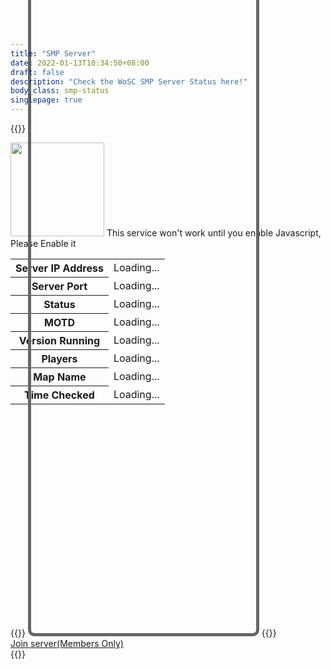 ```yaml
---
title: "SMP Server"
date: 2022-01-13T10:34:50+08:00
draft: false
description: "Check the WoSC SMP Server Status here!"
body_class: smp-status
singlepage: true
---
```

{{<html>}}
<script src="/scripts/smp-query.js"></script>
<div class="serverstatus pagetitle">
    <img src="/images/logo.png" class="style-exclude" width="150px">    
                <noscript>This service won't work until you enable Javascript, Please Enable it</noscript>
                    <div class="serverstatuspanel">
                    <table>
                        <tbody><tr><th>Server IP Address</th><td><span id="hostname">Loading... </span></td></tr>
                        <tr><th>Server Port</th><td><span id="port">Loading...</span></td></tr>
                        <tr><th>Status</th><td><div id="isonline">Loading...</div></td></tr>
                         <tr class="ping-disable-when-offline"><th>MOTD</th><td><span id="motd">Loading...</span></td></tr>
                        <tr class="ping-disable-when-offline"><th>Version Running</th><td><span id="version">Loading...</span></td></tr>
                        <tr class="ping-disable-when-offline"><th>Players</th><td><span id="playercount">Loading...</span></td></tr>
                        <tr class="ping-disable-when-offline"><th>Map Name</th><td><span id="mapname">Loading...</span></td></tr>
                        <tr><th>Time Checked</th><td><span id="timefetched">Loading...</span></td></tr>
                        </tbody>
                    </table>
                    {{<collapsible name="Player Graph" class="collapsible-notbig collapsible-fullwidth">}}
                        <iframe id="playergraph" style="height:1075px; margin-top:-730px; border:5px #666 solid; border-radius:10px; width:360px;" scrolling="no"  loading="lazy"></iframe>
                    {{</collapsible>}}
                    <div id="isofflinecss"></div>
                    <style>div.serverstatuspanel{width:100%;}</style>
                </div>
                <a class="button button-green join-btn" href="https://link.worldofsteelcraft.tk/smp-save">Join server(Members Only)</a>
		<div class="padding"></div>
    </div>
</div>
{{</html>}}